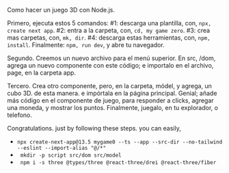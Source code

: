 Como hacer un juego 3D con Node.js.



Primero, ejecuta estos 5 comandos:
#1: descarga una plantilla, con, ```npx, create next app```.
#2: entra a la carpeta, con, ```cd, my game zero```.
#3: crea mas carpetas, con, ```mk, dir```.
#4: descarga estas herramientas, con, ```npm, install```.
Finalmente: ```npm, run dev```, y abre tu navegador.

Segundo.
Creemos un nuevo archivo para el menú superior. En src, /dom, agrega un nuevo componente con este código;
e importalo en el archivo, page, en la carpeta app.


Tercero.
Crea otro componente, pero, en la carpeta, módel, y agrega, un cubo 3D. de esta manera. e impórtala en la página principal.
Genial; añade más código en el componente de juego, para responder a clicks, agregar una moneda, y mostrar los puntos.
Finalmente, juegalo, en tu explorador, o telefono.













Congratulations. just by following these steps. you can easily,



  - ``` npx create-next-app@13.5 mygame0 --ts --app --src-dir --no-tailwind --eslint --import-alias "@/*" ```
  - ``` mkdir -p script src/dom src/model```
  - ``` npm i -s three @types/three @react-three/drei @react-three/fiber```
